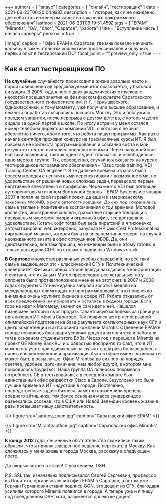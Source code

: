+++
authors = [ "snayp" ]
categories = [ "онлайн", "тестировщик" ]
date = 2021-06-23T06:20:04.968Z
description = "История, как я не ожиданно для себя стал инженером качества заказного программного обеспечения"
lastmod = 2021-06-23T06:19:51.459Z
tags = [ "EPAM", "Mirantis", "QA", "блог", "Саратов", "работа" ]
title = "Вступление часть 1 начало карьеры"
personal = true

[image]
caption = "Офис EPAM в Саратове, где мне повезло начинать карьеру в замечательном коллективе профессионалов и получить первый опыт в тестировании ПО"
focal_point = ""
preview_only = true
+++
## Как я стал тестировщиком ПО

**Не случайные** случайности происходит в жизни довольно часто и порой совершенно не предскажуемый итог оказывается, у бытовой ситуации. В 2005 году, я после двух академических отпусков, с неохотой посещал зянятия на физическом факультете Саратовского Государственного Университета им. Н.Г. Чернышевского. Одноклассники, к тому моменту, уже получили высшее образование, и немного поработав собирались покорять Москву. Это и послужило поводом увидится, после  перерыва с другом детства, с которым долго сидели за одной партой в школе. По итогу встречи у меня остался номер телефона директора компании VDI, о которой я не знал абсолютно ничего, кроме того, что ребята пишут программы. Как раз в начале сентября проходил конкурс на трехмесячные курсы ИТ. Я был совсем в не контекста программирования и создания софта и мои результаты тестов оказались посредственными. Через пару дней мне все таки позвонили, так как один студент отказался,  и освободилось одно место в группе. Так, совершенно, случайно я оказался на курсах тестировщиков пограммного обеспечения - "Basic tools training. VDI Training Center, QA engineer". В те далекие времена отрасль была совсем молодая с непонятными перспективами и возможностями, но удовольствие от решения новых сложных задач, перевесило первые негативные впечатления о профессии. Через месяц VDI был поглощен аутсорсинговым гигантом Восточной Европы - EPAM Systems и с января 2007 я попал на свой первый проект, да еще и к американскому заказчику WebMD, в роли автотестировщика. До сих пор сохранились самые теплые и позитивняые воспоминания о том времени. Молодой коллектив, иностранные коллеги, грамотные старшие товарищи с прекрасным чувством юмора и огромный офис, все доставляло удовольствие. Кстати, софт тогда был весь пиратский и я тихонечко автоматизировал web интерфейс, запуская HP QuickTest Professional на виртуальной машине, которая была на внешнем винчествере, на случай неожиданного визита в офис сотрудников ОБЭБ. Да, они действительно, все таки пришли, но инженеры были к этому готовы и только раскидали CD-R по столам с надписью Windows crack.

**В Саратове** множество различных учебных заведений, но все таки самые выдающиеся это - классический СГУ и Политехнический университет. Физики с обеих сторон всегда находились в конфронтации и считали, что их Альма Матер превосходит все остальные, но у оппонета было противоположное мнение на этот счет. в 2007 и 2008 годах студенты СГУ неожиданно забрали золотые медали на международных олимпиадах по программированию, что привлекло внимание очень крупного бизнеса в сфере ИТ. Ребята отказались от всех предложений имигрировать и остались в родном городе. Если гора не идет к Магомеду, значит он сам идет к ней. Нашелся бизнесмен, который смог продать талантливую молодежь за границу и организовал ИТ офис в Саратове. Так появился центр непрерывной олимпийской подготовки на базе факультета компьютернызх наук СГУ и центр компетенции и аутсорсинга компании Mirantis. Отделение EPAM в городе появилось благодаря усилиям доцента из политеха и работали там в основном студенты этого ВУЗа. Через год я перешел в Mirantis на проект GE Money Bank RU, и с радостью воспринял то факт, что в ИТ, можно получать при одинаковых нагрузках в два раза больше денег, а проектная деятельность и орагнизация быта в офисе имеет потенциал и может быть в разы лучше. Офис Mirantisa до сих пор на порядок светлее, удобнее, эргонимичние, чем любой другой, в котором мне приходилось трудиться. Наша группа QA полносью покрывала потребность GE в тестировании, а в соседней комнате был единственный офис разработки Cisco в Европе. Безусловно это были лучшие времена в ИТ индустрии в городе. Постепенно, посредственные задачи бизнеса, заметно приземлили уровень среднего айтишника, тем более основная масса вундеркиндов разъехались осознав, что в США или Новой Зелендии уровень жизни в разы превышает нашу действительность.

{{< figure src="saratov_epam.jpg" caption="Саратовский офис EPAM" >}}

{{< figure src="Mirantis-office.jpg" caption="Саратовский офис Mirantis" >}}

**К концу 2012** года, сечмейные обстоятельства сложились таким образом, что я принял взвешенное решение переехать в Москву. Как сложилась у меня жизнь в городе Москва, расскажу в следующем посте.

До скорых встреч в эфире!
С уважением, DSH.

P.S. SSL так, изначально подписывался Сергей Сергеевич, профессор из Политеха, организовавший офис EPAM в Саратове, а потом уже Герман Германович ставил подпись GGN, это доцент из СГУ, благодаря усилиям которого Mirantis появился в городе. А теперь уже и я пишу под псевдонином DSH, хотя, разумеется далеко не доцент.
